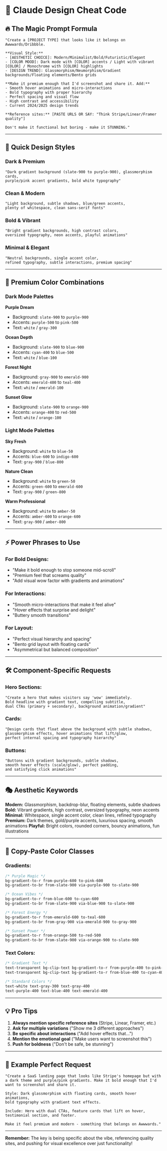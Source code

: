 # 🎨 Claude Design Cheat Code

## 🔥 The Magic Prompt Formula

```
"Create a [PROJECT TYPE] that looks like it belongs on Awwwards/Dribbble. 

**Visual Style:**
- [AESTHETIC CHOICE]: Modern/Minimalist/Bold/Futuristic/Elegant
- [COLOR MOOD]: Dark mode with [COLOR] accents / Light with vibrant [COLOR] / Monochrome with [COLOR] highlights
- [DESIGN TREND]: Glassmorphism/Neumorphism/Gradient backgrounds/Floating elements/Bento grids

**Make it premium enough that I'd screenshot and share it. Add:**
- Smooth hover animations and micro-interactions
- Bold typography with proper hierarchy  
- Perfect spacing and visual flow
- High contrast and accessibility
- Current 2024/2025 design trends

**Reference sites:** [PASTE URLS OR SAY: "Think Stripe/Linear/Framer quality"]

Don't make it functional but boring - make it STUNNING."
```

---

## 🎯 Quick Design Styles

### **Dark & Premium**
```
"Dark gradient background (slate-900 to purple-900), glassmorphism cards, 
purple/pink accent gradients, bold white typography"
```

### **Clean & Modern** 
```
"Light background, subtle shadows, blue/green accents, 
plenty of whitespace, clean sans-serif fonts"
```

### **Bold & Vibrant**
```
"Bright gradient backgrounds, high contrast colors, 
oversized typography, neon accents, playful animations"
```

### **Minimal & Elegant**
```
"Neutral backgrounds, single accent color, 
refined typography, subtle interactions, premium spacing"
```

---

## 🎨 Premium Color Combinations

### **Dark Mode Palettes**

**Purple Dream**
- Background: `slate-900` to `purple-900`
- Accents: `purple-500` to `pink-500`
- Text: `white` / `gray-300`

**Ocean Depth**
- Background: `slate-900` to `blue-900`
- Accents: `cyan-400` to `blue-500`
- Text: `white` / `blue-100`

**Forest Night**
- Background: `gray-900` to `emerald-900`
- Accents: `emerald-400` to `teal-400`
- Text: `white` / `emerald-100`

**Sunset Glow**
- Background: `slate-900` to `orange-900`
- Accents: `orange-400` to `red-500`
- Text: `white` / `orange-100`

### **Light Mode Palettes**

**Sky Fresh**
- Background: `white` to `blue-50`
- Accents: `blue-600` to `indigo-600`
- Text: `gray-900` / `blue-800`

**Nature Clean**
- Background: `white` to `green-50`
- Accents: `green-600` to `emerald-600`
- Text: `gray-900` / `green-800`

**Warm Professional**
- Background: `white` to `amber-50`
- Accents: `amber-600` to `orange-600`
- Text: `gray-900` / `amber-800`

---

## ⚡ Power Phrases to Use

### **For Bold Designs:**
- "Make it bold enough to stop someone mid-scroll"
- "Premium feel that screams quality"
- "Add visual wow factor with gradients and animations"

### **For Interactions:**
- "Smooth micro-interactions that make it feel alive"
- "Hover effects that surprise and delight"
- "Buttery smooth transitions"

### **For Layout:**
- "Perfect visual hierarchy and spacing"
- "Bento grid layout with floating cards"
- "Asymmetrical but balanced composition"

---

## 🛠️ Component-Specific Requests

### **Hero Sections:**
```
"Create a hero that makes visitors say 'wow' immediately. 
Bold headline with gradient text, compelling subtitle, 
dual CTAs (primary + secondary), background animation/gradient"
```

### **Cards:**
```
"Design cards that float above the background with subtle shadows,
glassmorphism effects, hover animations that lift/glow,
perfect internal spacing and typography hierarchy"
```

### **Buttons:**
```
"Buttons with gradient backgrounds, subtle shadows, 
smooth hover effects (scale/glow), perfect padding,
and satisfying click animations"
```

---

## 🎭 Aesthetic Keywords

**Modern:** Glassmorphism, backdrop-blur, floating elements, subtle shadows
**Bold:** Vibrant gradients, high contrast, oversized typography, neon accents
**Minimal:** Whitespace, single accent color, clean lines, refined typography
**Premium:** Dark themes, gold/purple accents, luxurious spacing, smooth animations
**Playful:** Bright colors, rounded corners, bouncy animations, fun illustrations

---

## 🚀 Copy-Paste Color Classes

### **Gradients:**
```css
/* Purple Magic */
bg-gradient-to-r from-purple-600 to-pink-600
bg-gradient-to-br from-slate-900 via-purple-900 to-slate-900

/* Ocean Vibes */
bg-gradient-to-r from-blue-600 to-cyan-600
bg-gradient-to-br from-slate-900 via-blue-900 to-slate-900

/* Forest Energy */
bg-gradient-to-r from-emerald-600 to-teal-600
bg-gradient-to-br from-gray-900 via-emerald-900 to-gray-900

/* Sunset Power */
bg-gradient-to-r from-orange-500 to-red-500
bg-gradient-to-br from-slate-900 via-orange-900 to-slate-900
```

### **Text Colors:**
```css
/* Gradient Text */
text-transparent bg-clip-text bg-gradient-to-r from-purple-400 to-pink-400
text-transparent bg-clip-text bg-gradient-to-r from-blue-400 to-cyan-400

/* Standard Colors */
text-white text-gray-300 text-gray-400
text-purple-400 text-blue-400 text-emerald-400
```

---

## 💡 Pro Tips

1. **Always mention specific reference sites** (Stripe, Linear, Framer, etc.)
2. **Ask for multiple variations** ("Show me 3 different approaches")
3. **Be specific about interactions** ("Add hover effects that...")
4. **Mention the emotional goal** ("Make users want to screenshot this")
5. **Push for boldness** ("Don't be safe, be stunning")

---

## 🎯 Example Perfect Request

```
"Create a SaaS landing page that looks like Stripe's homepage but with 
a dark theme and purple/pink gradients. Make it bold enough that I'd 
want to screenshot and share it.

Style: Dark glassmorphism with floating cards, smooth hover animations, 
bold typography with gradient text effects.

Include: Hero with dual CTAs, feature cards that lift on hover, 
testimonial section, and footer. 

Make it feel premium and modern - something that belongs on Awwwards."
```

---

**Remember:** The key is being specific about the vibe, referencing quality sites, and pushing for visual excellence over just functionality!